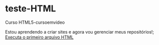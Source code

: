 # teste-HTML
 Curso HTML5-cursoemvideo

Estou aprendendo a criar sites e agora vou gerenciar meus repositórios!;
<a href = https://adrianoscesar.github.io/teste-HTML/Exercicio/index.html>Executa o primeiro arquivo HTML</a>